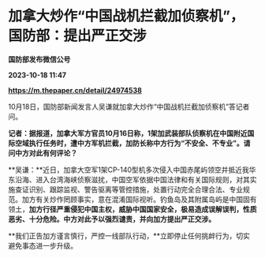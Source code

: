 # 加拿大炒作“中国战机拦截加侦察机”，国防部：提出严正交涉
**国防部发布微信公号**

**2023-10-18 11:47**

**https://m.thepaper.cn/detail/24974538**

10月18日，国防部新闻发言人吴谦就加拿大炒作“中国战机拦截加侦察机”答记者问。

**记者：据报道，加拿大军方官员10月16日称，1架加武装部队侦察机在中国附近国际空域执行任务时，遭中方军机拦截，加防长称中方行为“不安全、不专业”。请问中方对此有何评论？**

**吴谦：**近日，加拿大空军1架CP-140型机多次侵入中国赤尾屿领空并抵近我华东沿海、进入台湾海峡侦察滋扰，中国空军依据中国法律和有关国际规则，对其实施查证识别、跟踪监视、警告驱离等管控措施，处置行动完全合理合法、专业规范。加方有关炒作罔顾事实，意在混淆国际视听。钓鱼岛及其附属岛屿是中国固有领土，**加方行径严重侵犯中国主权，威胁中国国家安全，极易造成误解误判，性质恶劣、十分危险。中方对此予以强烈谴责，并向加方提出严正交涉。**

**我们正告加方谨言慎行，严控一线部队行动，**立即停止任何挑衅行为，切实避免事态进一步升级。